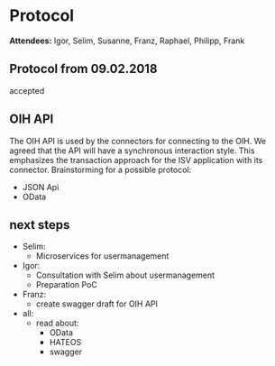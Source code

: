 # Protocol

**Attendees:** Igor, Selim, Susanne, Franz, Raphael, Philipp, Frank

## Protocol from 09.02.2018
accepted

## OIH API
The OIH API is used by the connectors for connecting to the OIH. 
We agreed that the API will have a synchronous interaction style. This emphasizes the transaction approach for the ISV application with its connector.
Brainstorming for a possible protocol:
- JSON Api
- OData

## next steps
- Selim:
	- Microservices for usermanagement
- Igor:
	- Consultation with Selim about usermanagement
	- Preparation PoC
- Franz:
  - create swagger draft for OIH API
- all:
  - read about:
    - OData
    - HATEOS
    - swagger
